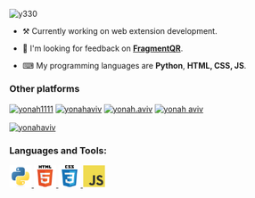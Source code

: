 <p align="left"> <img src="https://komarev.com/ghpvc/?username=y330&label=Profile%20views&color=0e75b6&style=flat" alt="y330" /> </p>

<!-- - 🔭 I’m currently working on maintaining [**FragmentQR**](http://bit.ly/FQRrepository) a browser extension built with HTML/CSS/JavaScript. In contrast to plain HTML/CSS/JS, I am also creating a new browser extension using Python and ReactJS. -->

<!-- -  **FragmentQR Pro**, and [__FragmentCitation__](https://github.com/y330/FragmentCitation), [__FragmenTLDR__](https://github.com/y330/FragmenTLDR), and [__FragmentAnnotator__](https://github.com/y330/FragmentAnnotator). -->

- ⚒ Currently working on web extension development.
<!-- - 🌱 I’m currently learning **ReactJS**. -->

- 🤝 I'm looking for feedback on [**FragmentQR**](https://chrome.google.com/webstore/detail/fragmentqr/cabodnfakameckfbbgkciiifempglloj).

- ⌨ My programming languages are **Python**, **HTML, CSS, JS**.

<!-- 
- 📄 Know about my skills and experience: **[My portfolio](https://y330.github.io/)**.

<!-- - 📫 How to reach me: <a href="mailto:avivyonah@gmail.com" title="Send me an email" target="_blank">a****@gmail.com</a> -->


<h3 align="left">Other platforms</h3>

<p align="left">
<a href="https://codepen.io/yonah1111" target="_blank"><img align="center" src="https://cdn.jsdelivr.net/npm/simple-icons@3.0.1/icons/codepen.svg" alt="yonah1111" height="30" width="40" /></a>
<a href="https://codesandbox.com/yonahaviv" target="_blank"><img align="center" src="https://cdn.jsdelivr.net/npm/simple-icons@3.0.1/icons/codesandbox.svg" alt="yonahaviv" height="30" width="40" /></a>
<a href="https://instagram.com/yonah.aviv" target="_blank"><img align="center" src="https://cdn.jsdelivr.net/npm/simple-icons@3.0.1/icons/instagram.svg" alt="yonah.aviv" height="30" width="40" /></a>
<a href="https://www.youtube.com/c/yonah aviv" target="_blank"><img align="center" src="https://cdn.jsdelivr.net/npm/simple-icons@3.0.1/icons/youtube.svg" alt="yonah aviv" height="30" width="40" /></a>
  <p><a href="https://www.buymeacoffee.com/yonahaviv" target="_blank"> <img align="center" src="https://cdn.buymeacoffee.com/buttons/v2/default-yellow.png" height="50" width="210" alt="yonahaviv" /></a></p>
</p>

<h3 align="left">Languages and Tools:</h3>
<p align="left"> 
  <a href="https://www.python.org" target="_blank"> <img src="https://raw.githubusercontent.com/devicons/devicon/master/icons/python/python-original.svg" alt="python" width="40" height="40"/> </a>  
<a href="https://www.w3.org/html/" target="_blank"> <img src="https://raw.githubusercontent.com/devicons/devicon/master/icons/html5/html5-original-wordmark.svg" alt="html5" width="40" height="40"/> </a>
<a href="https://www.w3schools.com/css/" target="_blank"> <img src="https://raw.githubusercontent.com/devicons/devicon/master/icons/css3/css3-original-wordmark.svg" alt="css3" width="40" height="40"/> </a>
  <a href="https://developer.mozilla.org/en-US/docs/Web/JavaScript" target="_blank"> <img src="https://raw.githubusercontent.com/devicons/devicon/master/icons/javascript/javascript-original.svg" alt="javascript" width="40" height="40"/> </a>





<!-- <p>
  <img align="center" src="https://github-readme-stats.vercel.app/api?username=y330&show_icons=true&theme=vue-dark&locale=en&hide=contribs&include_all_commits=true" alt="Stats" />
</p>
 -->
<!-- <p> <img align="center" src="https://github-readme-stats.vercel.app/api/top-langs?username=y330&show_icons=true&theme=vue-dark&locale=en&exclude_repo=y330.github.io,y330" alt="Most used languages" /></p> -->


<!-- <p><img align="center" src="https://github-readme-streak-stats.herokuapp.com/?user=y330&theme=solarized-light" alt="y330" /></p> -->

